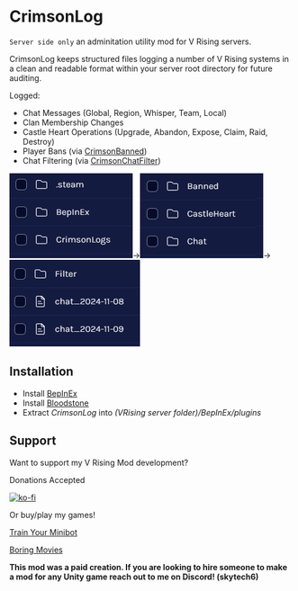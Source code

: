 # CrimsonLog
`Server side only` an adminitation utility mod for V Rising servers.

CrimsonLog keeps structured files logging a number of V Rising systems in a clean and readable format within your server root directory for future auditing.

Logged:
- Chat Messages (Global, Region, Whisper, Team, Local)
- Clan Membership Changes
- Castle Heart Operations (Upgrade, Abandon, Expose, Claim, Raid, Destroy)
- Player Bans (via [CrimsonBanned](https://thunderstore.io/c/v-rising/p/CrimsonMods/CrimsonBanned/))
- Chat Filtering (via [CrimsonChatFilter](https://thunderstore.io/c/v-rising/p/CrimsonMods/CrimsonChatFilter/))

![LogTopView](https://raw.githubusercontent.com/CrimsonMods/CrimsonLog/master/.github/images/ss1.png)->![InnerView](https://raw.githubusercontent.com/CrimsonMods/CrimsonLog/master/.github/images/ss2.png)->![LogView](https://raw.githubusercontent.com/CrimsonMods/CrimsonLog/master/.github/images/ss3.png)

## Installation
* Install [BepInEx](https://v-rising.thunderstore.io/package/BepInEx/BepInExPack_V_Rising/)
* Install [Bloodstone](https://thunderstore.io/c/v-rising/p/deca/Bloodstone/)
* Extract _CrimsonLog_ into _(VRising server folder)/BepInEx/plugins_

## Support

Want to support my V Rising Mod development? 

Donations Accepted

[![ko-fi](https://ko-fi.com/img/githubbutton_sm.svg)](https://ko-fi.com/skytech6)

Or buy/play my games! 

[Train Your Minibot](https://store.steampowered.com/app/713740/Train_Your_Minibot/) 

[Boring Movies](https://store.steampowered.com/app/1792500/Boring_Movies/)

**This mod was a paid creation. If you are looking to hire someone to make a mod for any Unity game reach out to me on Discord! (skytech6)**